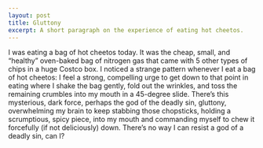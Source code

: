 ```yaml
---
layout: post
title: Gluttony
excerpt: A short paragraph on the experience of eating hot cheetos.
---
```

I was eating a bag of hot cheetos today. It was the cheap, small, and “healthy” oven-baked bag of nitrogen gas that came with 5 other types of chips in a huge Costco box. I noticed a strange pattern whenever I eat a bag of hot cheetos: I feel a strong, compelling urge to get down to that point in eating where I shake the bag gently, fold out the wrinkles, and toss the remaining crumbles into my mouth in a 45-degree slide. There’s this mysterious, dark force, perhaps the god of the deadly sin, gluttony, overwhelming my brain to keep stabbing those chopsticks, holding a scrumptious, spicy piece, into my mouth and commanding myself to chew it forcefully (if not deliciously) down. There’s no way I can resist a god of a deadly sin, can I?